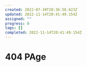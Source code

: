 ```yaml
---
created: 2022-07-30T20:36:58.623Z
updated: 2022-11-14T20:41:49.154Z
assigned: ""
progress: 0
tags: []
completed: 2022-11-14T20:41:49.154Z
---
```


# 404 PAge
